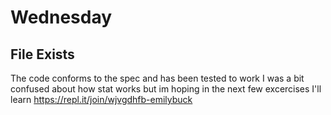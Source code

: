 # Wednesday
## File Exists
The code conforms to the spec and has been tested to work
I was a bit confused about how stat works but im hoping in the next few excercises I'll learn
https://repl.it/join/wjvgdhfb-emilybuck
